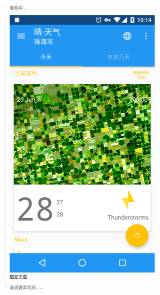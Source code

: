 

> 重构中...

> ![image](https://github.com/Kuanghusing/Weather/raw/master/Screenshot.png)
> [酷安下载](http://coolapk.com/apk/com.kuahusg.weather)

> 谁说要弃坑的……
